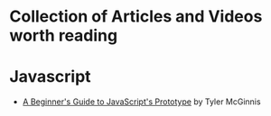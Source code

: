 # Collection of Articles and Videos worth reading

# Javascript 
* [A Beginner's Guide to JavaScript's Prototype](https://tylermcginnis.com/beginners-guide-to-javascript-prototype/) by Tyler McGinnis
